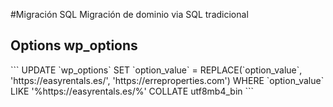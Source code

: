 #Migración SQL
Migración de dominio via SQL tradicional

<h2>Options wp_options</h2>
```
UPDATE `wp_options` SET `option_value` = REPLACE(`option_value`, 'https://easyrentals.es/', 'https://erreproperties.com') WHERE `option_value` LIKE '%https://easyrentals.es/%' COLLATE utf8mb4_bin
```


